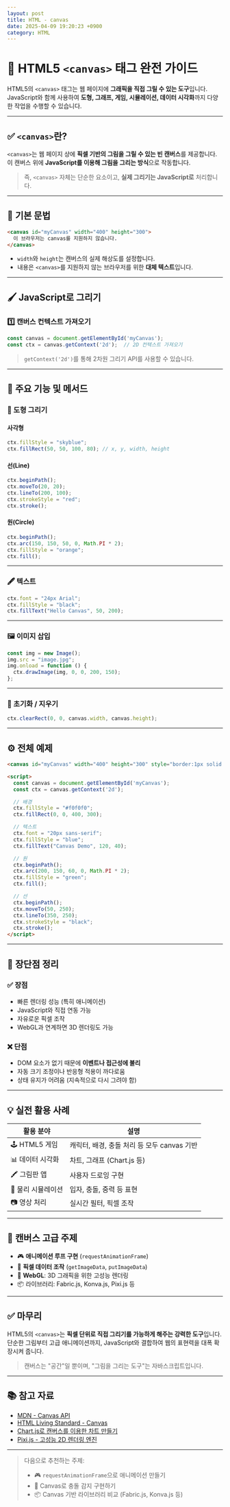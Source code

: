 ```yaml
---
layout: post
title: HTML - canvas
date: 2025-04-09 19:20:23 +0900
category: HTML
---
```

# 🎨 HTML5 `<canvas>` 태그 완전 가이드

HTML5의 `<canvas>` 태그는 웹 페이지에 **그래픽을 직접 그릴 수 있는 도구**입니다.  
JavaScript와 함께 사용하여 **도형, 그래프, 게임, 시뮬레이션, 데이터 시각화**까지 다양한 작업을 수행할 수 있습니다.

---

## ✅ `<canvas>`란?

`<canvas>`는 웹 페이지 상에 **픽셀 기반의 그림을 그릴 수 있는 빈 캔버스**를 제공합니다.  
이 캔버스 위에 **JavaScript를 이용해 그림을 그리는 방식**으로 작동합니다.

> 즉, `<canvas>` 자체는 단순한 요소이고, **실제 그리기는 JavaScript로** 처리합니다.

---

## 🧱 기본 문법

```html
<canvas id="myCanvas" width="400" height="300">
  이 브라우저는 canvas를 지원하지 않습니다.
</canvas>
```

- `width`와 `height`는 캔버스의 실제 해상도를 설정합니다.
- 내용은 `<canvas>`를 지원하지 않는 브라우저를 위한 **대체 텍스트**입니다.

---

## 🖌 JavaScript로 그리기

### 1️⃣ 캔버스 컨텍스트 가져오기

```js
const canvas = document.getElementById('myCanvas');
const ctx = canvas.getContext('2d');  // 2D 컨텍스트 가져오기
```

> `getContext('2d')`를 통해 2차원 그리기 API를 사용할 수 있습니다.

---

## 🎯 주요 기능 및 메서드

### 🔷 도형 그리기

#### 사각형
```js
ctx.fillStyle = "skyblue";
ctx.fillRect(50, 50, 100, 80); // x, y, width, height
```

#### 선(Line)
```js
ctx.beginPath();
ctx.moveTo(20, 20);
ctx.lineTo(200, 100);
ctx.strokeStyle = "red";
ctx.stroke();
```

#### 원(Circle)
```js
ctx.beginPath();
ctx.arc(150, 150, 50, 0, Math.PI * 2);
ctx.fillStyle = "orange";
ctx.fill();
```

---

### 🖋 텍스트

```js
ctx.font = "24px Arial";
ctx.fillStyle = "black";
ctx.fillText("Hello Canvas", 50, 200);
```

---

### 🖼 이미지 삽입

```js
const img = new Image();
img.src = "image.jpg";
img.onload = function () {
  ctx.drawImage(img, 0, 0, 200, 150);
};
```

---

### 🧼 초기화 / 지우기

```js
ctx.clearRect(0, 0, canvas.width, canvas.height);
```

---

## ⚙️ 전체 예제

```html
<canvas id="myCanvas" width="400" height="300" style="border:1px solid #ccc;"></canvas>

<script>
  const canvas = document.getElementById('myCanvas');
  const ctx = canvas.getContext('2d');

  // 배경
  ctx.fillStyle = "#f0f0f0";
  ctx.fillRect(0, 0, 400, 300);

  // 텍스트
  ctx.font = "20px sans-serif";
  ctx.fillStyle = "blue";
  ctx.fillText("Canvas Demo", 120, 40);

  // 원
  ctx.beginPath();
  ctx.arc(200, 150, 60, 0, Math.PI * 2);
  ctx.fillStyle = "green";
  ctx.fill();

  // 선
  ctx.beginPath();
  ctx.moveTo(50, 250);
  ctx.lineTo(350, 250);
  ctx.strokeStyle = "black";
  ctx.stroke();
</script>
```

---

## 📌 장단점 정리

### ✅ 장점
- 빠른 렌더링 성능 (특히 애니메이션)
- JavaScript와 직접 연동 가능
- 자유로운 픽셀 조작
- WebGL과 연계하면 3D 렌더링도 가능

### ❌ 단점
- DOM 요소가 없기 때문에 **이벤트나 접근성에 불리**
- 자동 크기 조정이나 반응형 적용이 까다로움
- 상태 유지가 어려움 (지속적으로 다시 그려야 함)

---

## 💡 실전 활용 사례

| 활용 분야 | 설명 |
|-----------|------|
| 🕹 HTML5 게임 | 캐릭터, 배경, 충돌 처리 등 모두 canvas 기반 |
| 📊 데이터 시각화 | 차트, 그래프 (Chart.js 등) |
| 🖍 그림판 앱 | 사용자 드로잉 구현 |
| 🧮 물리 시뮬레이션 | 입자, 충돌, 중력 등 표현 |
| 📷 영상 처리 | 실시간 필터, 픽셀 조작 |

---

## 🔮 캔버스 고급 주제

- 🎮 **애니메이션 루프 구현** (`requestAnimationFrame`)
- 🎨 **픽셀 데이터 조작** (`getImageData`, `putImageData`)
- 🌌 **WebGL**: 3D 그래픽을 위한 고성능 렌더링
- 📦 라이브러리: Fabric.js, Konva.js, Pixi.js 등

---

## ✅ 마무리

HTML5의 `<canvas>`는 **픽셀 단위로 직접 그리기를 가능하게 해주는 강력한 도구**입니다.  
단순한 그림부터 고급 애니메이션까지, JavaScript와 결합하여 웹의 표현력을 대폭 확장시켜 줍니다.

> 캔버스는 "공간"일 뿐이며, "그림을 그리는 도구"는 자바스크립트입니다.

---

## 📚 참고 자료

- [MDN - Canvas API](https://developer.mozilla.org/ko/docs/Web/API/Canvas_API)
- [HTML Living Standard - Canvas](https://html.spec.whatwg.org/multipage/canvas.html)
- [Chart.js로 캔버스를 이용한 차트 만들기](https://www.chartjs.org/)
- [Pixi.js - 고성능 2D 렌더링 엔진](https://pixijs.com/)

---

> 다음으로 추천하는 주제:
> - 🎮 `requestAnimationFrame`으로 애니메이션 만들기
> - 🎯 Canvas로 충돌 감지 구현하기
> - 📦 Canvas 기반 라이브러리 비교 (Fabric.js, Konva.js 등)
